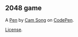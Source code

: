 2048 game
---------


A [Pen](https://codepen.io/camsong/pen/wcKrg) by [Cam Song](https://codepen.io/camsong) on [CodePen](https://codepen.io).

[License](https://codepen.io/camsong/pen/wcKrg/license).